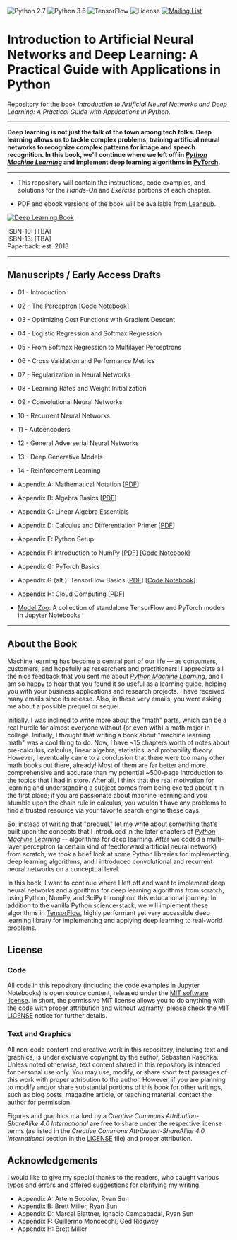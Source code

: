 ![Python 2.7](https://img.shields.io/badge/Python-2.7-blue.svg)
![Python 3.6](https://img.shields.io/badge/Python-3.6-blue.svg)
![TensorFlow](https://img.shields.io/badge/TensorFlow-1.3.0-blue.svg)
![License](https://img.shields.io/badge/Code%20License-MIT-blue.svg)
[![Mailing List](https://img.shields.io/badge/-Mailing%20List-lightgrey.svg)](https://groups.google.com/forum/#!forum/ann-and-dl-book)

# Introduction to Artificial Neural Networks and Deep Learning: A Practical Guide with Applications in Python

Repository for the book *Introduction to Artificial Neural Networks and Deep Learning: A Practical Guide with Applications in Python*.

---

**Deep learning is not just the talk of the town among tech folks. Deep learning allows us to tackle complex problems, training artificial neural networks to recognize complex patterns for image and speech recognition. In this book, we'll continue where we left off in [*Python Machine Learning*](https://github.com/rasbt/python-machine-learning-book) and implement deep learning algorithms in [PyTorch](https://pytorch.org).**

---

- This repository will contain the instructions, code examples, and solutions for the *Hands-On* and *Exercise* portions of each chapter.

- PDF and ebook versions of the book will be available from [Leanpub](https://leanpub.com/ann-and-deeplearning).

[![Deep Learning Book](images/ann-and-deeplearning-cover.jpg)](https://leanpub.com/ann-and-deeplearning)


ISBN-10: [TBA]  
ISBN-13: [TBA]  
Paperback: est. 2018  

---

## Manuscripts / Early Access Drafts

- 01 - Introduction

- 02 - The Perceptron [[Code Notebook](code/ch02_perceptron/ch02_perceptron.ipynb)]

- 03 - Optimizing Cost Functions with Gradient Descent

- 04 - Logistic Regression and Softmax Regression

- 05 - From Softmax Regression to Multilayer Perceptrons

- 06 - Cross Validation and Performance Metrics

- 07 - Regularization in Neural Networks

- 08 - Learning Rates and Weight Initialization

- 09 - Convolutional Neural Networks

- 10 - Recurrent Neural Networks

- 11 - Autoencoders

- 12 - General Adverserial Neural Networks

- 13 - Deep Generative Models

- 14 - Reinforcement Learning

- Appendix A: Mathematical Notation [[PDF](https://sebastianraschka.com/pdf/books/dlb/appendix_a_math_notation.pdf)]

- Appendix B: Algebra Basics [[PDF](https://sebastianraschka.com/pdf/books/dlb/appendix_b_algebra.pdf)]

- Appendix C: Linear Algebra Essentials

- Appendix D: Calculus and Differentiation Primer [[PDF](https://sebastianraschka.com/pdf/books/dlb/appendix_d_calculus.pdf)]

- Appendix E: Python Setup

- Appendix F: Introduction to NumPy [[PDF](https://sebastianraschka.com/pdf/books/dlb/appendix_f_numpy-intro.pdf)] [[Code Notebook](code/appendix_f_numpy-intro/appendix_f_numpy-intro.ipynb)]

- Appendix G: PyTorch Basics 

- Appendix G (alt.): TensorFlow Basics [[PDF](https://sebastianraschka.com/pdf/books/dlb/appendix_g_tensorflow.pdf)] [[Code Notebook](code/appendix_g_tensorflow-basics/appendix_g_tensorflow-basics.ipynb)]

- Appendix H: Cloud Computing [[PDF](https://sebastianraschka.com/pdf/books/dlb/appendix_h_cloud-computing.pdf)]

- [Model Zoo](code/model_zoo): A collection of standalone TensorFlow and PyTorch models in Jupyter Notebooks

---

## About the Book

Machine learning has become a central part of our life — as consumers, customers, and hopefully as researchers and practitioners! I appreciate all the nice feedback that you sent me about [*Python Machine Learning*](https://github.com/rasbt/python-machine-learning-book), and I am so happy to hear that you found it so useful as a learning guide, helping you with your business applications and research projects. I have received many emails since its release. Also, in these very emails, you were asking me about a possible prequel or sequel.

Initially, I was inclined to write more about the "math" parts, which can be a real hurdle for almost everyone without (or even with) a math major in college. Initially, I thought that writing a book about "machine learning math" was a cool thing to do. Now, I have ~15 chapters worth of notes about pre-calculus, calculus, linear algebra, statistics, and probability theory. However, I eventually came to a conclusion that there were too many other math books out there, already! Most of them are far better and more comprehensive and accurate than my potential ~500-page introduction to the topics that I had in store. After all, I think that the real motivation for learning and understanding a subject comes from being excited about it in the first place; if you are passionate about machine learning and you stumble upon the chain rule in calculus, you wouldn't have any problems to find a trusted resource via your favorite search engine these days.

So, instead of writing that "prequel," let me write about something that's built upon the concepts that I introduced in the later chapters of [*Python Machine Learning*](https://github.com/rasbt/python-machine-learning-book) -- algorithms for deep learning. After we coded a multi-layer perceptron (a certain kind of feedforward artificial neural network) from scratch, we took a brief look at some Python libraries for implementing deep learning algorithms, and I introduced convolutional and recurrent neural networks on a conceptual level.

In this book, I want to continue where I left off and want to implement deep neural networks and algorithms for deep learning algorithms from scratch, using Python, NumPy, and SciPy throughout this educational journey. In addition to the vanilla Python science-stack, we will implement these algorithms in [TensorFlow](https://www.tensorflow.org), highly performant yet very accessible deep learning library for implementing and applying deep learning to real-world problems.

## License

### Code

All code in this repository (including the code examples in Jupyter Notebooks) is open source content, released under the [MIT software license](LICENSE). In short, the permissive MIT license allows you to do anything with the code with proper attribution and without warranty; please check the MIT [LICENSE](LICENSE) notice for further details.

### Text and Graphics

All non-code content and creative work in this repository, including text and graphics, is under exclusive copyright by the author, Sebastian Raschka. Unless noted otherwise, text content shared in this repository is intended for personal use only. You may use, modify, or share short text passages of this work with proper attribution to the author. However, if you are planning to modify and/or share substantial portions of this book for other writings, such as blog posts, magazine article, or teaching material, contact the author for permission.

Figures and graphics marked by a *Creative Commons Attribution-ShareAlike 4.0 International* are free to share under the respective license terms (as listed in the *Creative Commons Attribution-ShareAlike 4.0 International* section in the [LICENSE](LICENSE) file) and proper attribution.


## Acknowledgements

I would like to give my special thanks to the readers, who caught various typos and errors and offered suggestions for clarifying my writing.

- Appendix A: Artem Sobolev, Ryan Sun
- Appendix B: Brett Miller, Ryan Sun
- Appendix D: Marcel Blattner, Ignacio Campabadal, Ryan Sun
- Appendix F: Guillermo Moncecchi‏, Ged Ridgway
- Appendix H: Brett Miller

